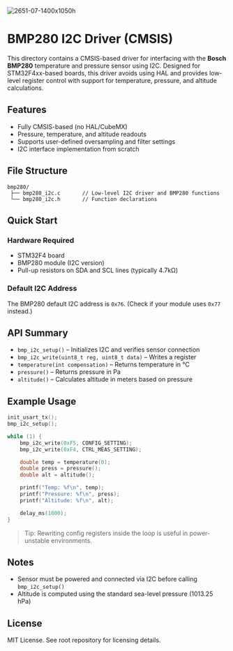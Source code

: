 ![2651-07-1400x1050h](https://github.com/user-attachments/assets/03583fb8-de64-4a16-80a1-b6508865e565)
# BMP280 I2C Driver (CMSIS)

This directory contains a CMSIS-based driver for interfacing with the **Bosch BMP280** temperature and pressure sensor using I2C. Designed for STM32F4xx-based boards, this driver avoids using HAL and provides low-level register control with support for temperature, pressure, and altitude calculations.

## Features

- Fully CMSIS-based (no HAL/CubeMX)
- Pressure, temperature, and altitude readouts
- Supports user-defined oversampling and filter settings
- I2C interface implementation from scratch

## File Structure

```
bmp280/
 ├── bmp280_i2c.c       // Low-level I2C driver and BMP280 functions
 └── bmp280_i2c.h       // Function declarations
```

## Quick Start

### Hardware Required

- STM32F4 board
- BMP280 module (I2C version)
- Pull-up resistors on SDA and SCL lines (typically 4.7kΩ)

### Default I2C Address

The BMP280 default I2C address is `0x76`. (Check if your module uses `0x77` instead.)

## API Summary

- `bmp_i2c_setup()` – Initializes I2C and verifies sensor connection
- `bmp_i2c_write(uint8_t reg, uint8_t data)` – Writes a register
- `temperature(int compensation)` – Returns temperature in °C
- `pressure()` – Returns pressure in Pa
- `altitude()` – Calculates altitude in meters based on pressure

## Example Usage

```c
init_usart_tx();
bmp_i2c_setup();

while (1) {
    bmp_i2c_write(0xF5, CONFIG_SETTING);
    bmp_i2c_write(0xF4, CTRL_MEAS_SETTING);

    double temp = temperature(0);
    double press = pressure();
    double alt = altitude();

    printf("Temp: %f\n", temp);
    printf("Pressure: %f\n", press);
    printf("Altitude: %f\n", alt);

    delay_ms(1000);
}
```

> Tip: Rewriting config registers inside the loop is useful in power-unstable environments.

## Notes

- Sensor must be powered and connected via I2C before calling `bmp_i2c_setup()`
- Altitude is computed using the standard sea-level pressure (1013.25 hPa)

## License

MIT License. See root repository for licensing details.

